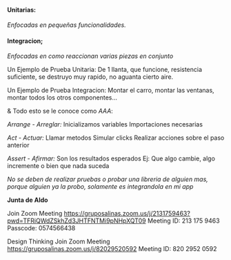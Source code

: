 #### Unitarias:

_Enfocadas en pequeñas funcionalidades._

#### Integracion;

_Enfocadas en como reaccionan varias piezas en conjunto_

Un Ejemplo de Prueba Unitaria:
De 1 llanta, que funcione, resistencia suficiente,
se destruyo muy rapido, no aguanta cierto aire.

Un Ejemplo de Prueba Integracion:
Montar el carro, montar las ventanas, montar todos los otros componentes...

& Todo esto se le conoce como _*AAA*_:

_Arrange - Arreglar:_
Inicializamos variables
Importaciones necesarias

_Act - Actuar:_
Llamar metodos
Simular clicks
Realizar acciones sobre el paso anterior

_Assert - Afirmar:_
Son los resultados esperados
Ej: Que algo cambie, algo incremente o bien que nada suceda

_No se deben de realizar pruebas o probar una libreria de alguien mas, porque alguien ya la probo, solamente es integrandola en mi app_

**Junta de Aldo**

Join Zoom Meeting
https://gruposalinas.zoom.us/j/2131759463?pwd=TFRiQWdZSkhZd3JHTFNTMi9pNHpXQT09
Meeting ID: 213 175 9463
Passcode: 0574566438

Design Thinking
Join Zoom Meeting
https://gruposalinas.zoom.us/j/82029520592
Meeting ID: 820 2952 0592
